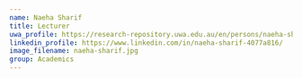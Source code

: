 ```yaml
---
name: Naeha Sharif
title: Lecturer
uwa_profile: https://research-repository.uwa.edu.au/en/persons/naeha-sharif
linkedin_profile: https://www.linkedin.com/in/naeha-sharif-4077a816/
image_filename: naeha-sharif.jpg
group: Academics
---
```

